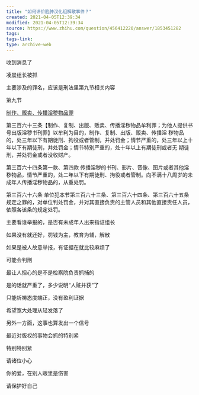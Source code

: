 ```yaml
---
title: "如何评价脸肿汉化组解散事件？"
created: 2021-04-05T12:39:34
modified: 2021-04-05T12:39:34
source: https://www.zhihu.com/question/456412220/answer/1853451282
tags:
tags-link:
type: archive-web
---
```

收到消息了

凌晨组长被抓

主要涉及的罪名，应该是刑法里第九节相关内容

第九节

[制作、贩卖、传播淫秽物品罪](https://baike.baidu.com/item/%E5%88%B6%E4%BD%9C%E3%80%81%E8%B4%A9%E5%8D%96%E3%80%81%E4%BC%A0%E6%92%AD%E6%B7%AB%E7%A7%BD%E7%89%A9%E5%93%81%E7%BD%AA)

第三百六十三条【制作、复制、出版、贩卖、传播淫秽物品牟利罪；为他人提供书号出版淫秽书刊罪】以牟利为目的，制作、复制、出版、贩卖、传播淫 秽物品的，处三年以下有期徒刑、拘役或者管制，并处罚金；情节严重的，处三年以上十年以下有期徒刑，并处罚金；情节特别严重的，处十年以上有期徒刑或者无 期徒刑，并处罚金或者没收财产。

第三百六十四条第一款、第四款 传播淫秽的书刊、影片、音像、图片或者其他淫秽物品，情节严重的，处二年以下有期徒刑、拘役或者管制。向不满十八周岁的未成年人传播淫秽物品的，从重处罚。

第三百六十六条 单位犯本节第三百六十三条、第三百六十四条、第三百六十五条规定之罪的，对单位判处罚金，并对其直接负责的主管人员和其他直接责任人员，依照各该条的规定处罚。

主要看谁举报的，是否有未成年人出来指证组长

如果没有就还好，罚钱为主，教育为辅，解散

如果是被人故意举报，有证据在就比较麻烦了

可能会判刑

最让人担心的是不是检察院负责抓捕的

是的话就严重了，多少说明“人赃并获”了

只能祈祷态度端正，没有盈利证据

希望宽大处理从轻发落了

另外一方面，这事也算发出一个信号

最近对版权的事物会抓的特别紧

特别特别紧

请诸位小心

你的爱，在别人眼里是伤害

请保护好自己